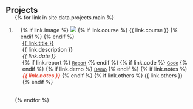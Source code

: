 <h2 id="projects" style="margin: 2px 0px -15px;">Projects</h2>

<div class="projects">
<ol class="bibliography">

{% for link in site.data.projects.main %}

<li>
<div class="pub-row">
  <div class="col-sm-3 abbr" style="position: relative;padding-right: 15px;padding-left: 15px;">
    {% if link.image %} 
    <img src="{{ link.image }}" class="teaser img-fluid z-depth-1" style="width=100;height=40%">
    {% if link.course %} 
    <abbr class="badge">{{ link.course }}</abbr>
    {% endif %}
    {% endif %}
  </div>
  <div class="col-sm-9" style="position: relative;padding-right: 15px;padding-left: 20px;">
      <div class="title"><a href="{{ link.pdf }}">{{ link.title }}</a></div>
      <div class="author">{{ link.description }}</div>
      <div class="periodical"><em>{{ link.date }}</em>
      </div>
    <div class="links">
      {% if link.report %} 
      <a href="{{ link.report }}" class="btn btn-sm z-depth-0" role="button" target="_blank" style="font-size:12px;">Report</a>
      {% endif %}
      {% if link.code %} 
      <a href="{{ link.code }}" class="btn btn-sm z-depth-0" role="button" target="_blank" style="font-size:12px;">Code</a>
      {% endif %}
      {% if link.demo %} 
      <a href="{{ link.demo }}" class="btn btn-sm z-depth-0" role="button" target="_blank" style="font-size:12px;">Demo</a>
      {% endif %}
      {% if link.notes %} 
      <strong> <i style="color:#e74d3c">{{ link.notes }}</i></strong>
      {% endif %}
      {% if link.others %} 
      {{ link.others }}
      {% endif %}
    </div>
  </div>
</div>
</li>
<br>

{% endfor %}

</ol>
</div>



<!-- ## Projects

### Realistic Ray-Traced Scene Using Blender's Cycles Engine

1. **[Publication Title 1](link_to_pdf)**  
   _Author 1, Author 2, Author 3_  
   *date Name or Journal*  
   [PDF](link_to_pdf) | [Code](link_to_code) | [Project Page](link_to_project_page) | [BibTex](link_to_bibtex)  
   _Note: Special note or additional information_  -->


<!-- The final project for CS148 (Intro Computer Graphics) was to create a visually compelling image using Blender's Cycles ray-tracing engine, showcasing your skills in geometry, materials, and textures. The project required me to model the primary geometry from scratch, apply custom UV mapping and texturing, and leverage the advantages of ray-tracing such as realistic lighting, shadows, and reflections. Additionally, I had to incorporate at least one advanced feature in Blender, like depth of field or volumetrics, to enhance the artistic quality of my scene.

I decided to recreate a scene from the videogame _Stray_, where you play as a cat exploring a dilapidated, underground city populated with robots. Every piece of geometry in my scene was created from scratch, except for the cat. This includes the neon sign, which is the main geometry/focus of my scene. I modeled the sign off an official image of the game asset, but I didn’t reference any tutorials to do so. I will include the reference photo and final image below. -->
